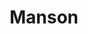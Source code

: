 ---
ee_id_thing: '4344'
site: '1'
type: '2'
inv_num: 2016-025
add_credit:
url: 2016-025-manson
title: Manson
year: '2016'
display_year: '2016'
medium: Inkjet on Angelica Universal Photomatte 230
dims: 168 x 95.8 x 4 cm
pitch:
ps:
live_url:
youtube:
https://github.com/coryarcangel/alu:
imgs: manson-2016-025-full-database-JH.jpg
subheading:
download:
commission:
related:
layout: things-i-made
---